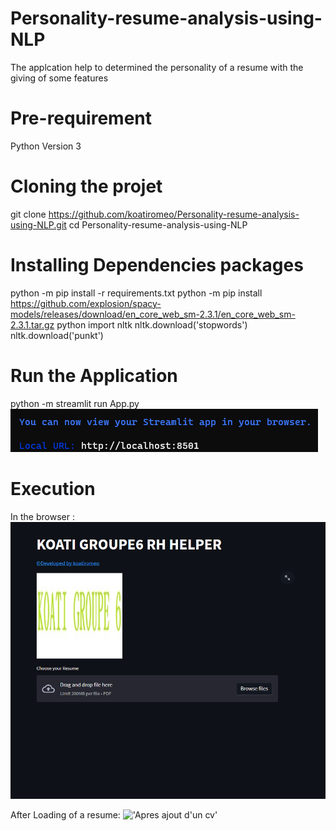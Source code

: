 # Personality-resume-analysis-using-NLP
The applcation help to determined the personality of a resume with the giving of some features

# Pre-requirement
Python Version 3 

# Cloning the projet 
git clone https://github.com/koatiromeo/Personality-resume-analysis-using-NLP.git
cd Personality-resume-analysis-using-NLP

# Installing Dependencies packages
python -m pip install -r requirements.txt
python -m pip install https://github.com/explosion/spacy-models/releases/download/en_core_web_sm-2.3.1/en_core_web_sm-2.3.1.tar.gz
python
import nltk
nltk.download('stopwords')
nltk.download('punkt')

# Run the Application 
python -m streamlit run App.py
!['Result after running'](running.png)

# Execution
In the browser :
!['In the browser'](mainscreen.png)

After Loading of a resume:
!['Apres ajout d'un cv'](afterloadresume)
